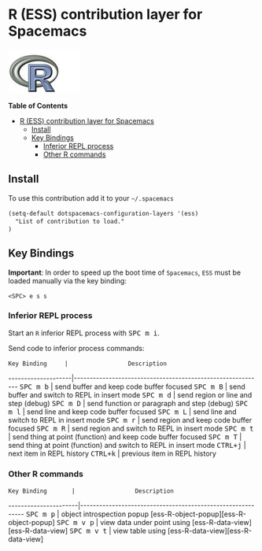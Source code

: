 # R (ESS) contribution layer for Spacemacs

![logo](img/r.jpg)

<!-- markdown-toc start - Don't edit this section. Run M-x markdown-toc/generate-toc again -->
**Table of Contents**

- [R (ESS) contribution layer for Spacemacs](#r-ess-contribution-layer-for-spacemacs)
    - [Install](#install)
    - [Key Bindings](#key-bindings)
        - [Inferior REPL process](#inferior-repl-process)
        - [Other R commands](#other-r-commands)

<!-- markdown-toc end -->

## Install

To use this contribution add it to your `~/.spacemacs`

```elisp
(setq-default dotspacemacs-configuration-layers '(ess)
  "List of contribution to load."
)
```

## Key Bindings

**Important**:
In order to speed up the boot time of `Spacemacs`, `ESS` must be loaded
manually via the key binding:

    <SPC> e s s

### Inferior REPL process

Start an `R` inferior REPL process with <kbd>SPC m i</kbd>.

Send code to inferior process commands:

    Key Binding     |                 Description
--------------------|------------------------------------------------------------
<kbd>SPC m b</kbd>  | send buffer and keep code buffer focused
<kbd>SPC m B</kbd>  | send buffer and switch to REPL in insert mode
<kbd>SPC m d</kbd>  | send region or line and step (debug)
<kbd>SPC m D</kbd>  | send function or paragraph and step (debug)
<kbd>SPC m l</kbd>  | send line and keep code buffer focused
<kbd>SPC m L</kbd>  | send line and switch to REPL in insert mode
<kbd>SPC m r</kbd>  | send region and keep code buffer focused
<kbd>SPC m R</kbd>  | send region and switch to REPL in insert mode
<kbd>SPC m t</kbd>  | send thing at point (function) and keep code buffer focused
<kbd>SPC m T</kbd>  | send thing at point (function) and switch to REPL in insert mode
<kbd>CTRL+j</kbd>   | next item in REPL history
<kbd>CTRL+k</kbd>   | previous item in REPL history

### Other R commands

    Key Binding       |                 Description
----------------------|------------------------------------------------------------
<kbd>SPC m p</kbd>    | object introspection popup [ess-R-object-popup][ess-R-object-popup]
<kbd>SPC m v p</kbd>  | view data under point using [ess-R-data-view][ess-R-data-view] 
<kbd>SPC m v t</kbd>  | view table using [ess-R-data-view][ess-R-data-view] 
